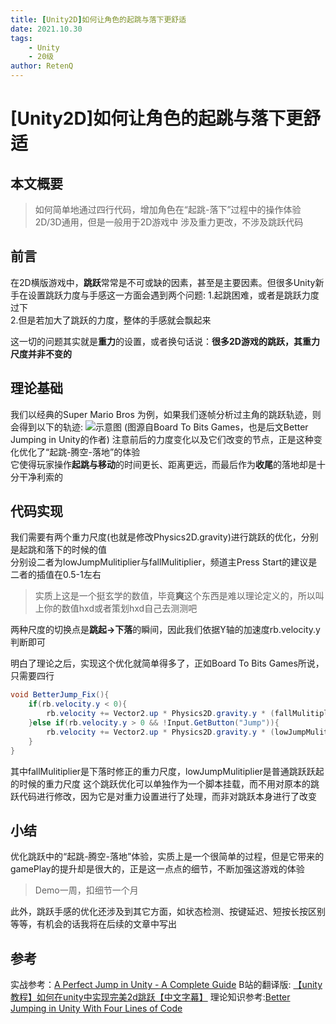 ```yaml
---
title: [Unity2D]如何让角色的起跳与落下更舒适
date: 2021.10.30
tags: 
    - Unity
    - 20级
author: RetenQ
---
```

# [Unity2D]如何让角色的起跳与落下更舒适

## 本文概要
> 如何简单地通过四行代码，增加角色在“起跳-落下”过程中的操作体验
> 2D/3D通用，但是一般用于2D游戏中
> 涉及重力更改，不涉及跳跃代码

## 前言
在2D横版游戏中，**跳跃**常常是不可或缺的因素，甚至是主要因素。但很多Unity新手在设置跳跃力度与手感这一方面会遇到两个问题:
1.起跳困难，或者是跳跃力度过下  
2.但是若加大了跳跃的力度，整体的手感就会飘起来  

这一切的问题其实就是**重力**的设置，或者换句话说：**很多2D游戏的跳跃，其重力尺度并非不变的**

## 理论基础
我们以经典的Super Mario Bros 为例，如果我们逐帧分析过主角的跳跃轨迹，则会得到以下的轨迹:
![示意图](https://i.loli.net/2021/10/29/fsKOwrtCAWBq3vg.png)
(图源自Board To Bits Games，也是后文Better Jumping in Unity的作者)
注意前后的力度变化以及它们改变的节点，正是这种变化优化了“起跳-腾空-落地”的体验  
它使得玩家操作**起跳与移动**的时间更长、距离更远，而最后作为**收尾**的落地却是十分干净利索的

## 代码实现
我们需要有两个重力尺度(也就是修改Physics2D.gravity)进行跳跃的优化，分别是起跳和落下的时候的值   
分别设二者为lowJumpMulitiplier与fallMulitiplier，频道主Press Start的建议是二者的插值在0.5-1左右
> 实质上这是一个挺玄学的数值，毕竟**爽**这个东西是难以理论定义的，所以叫上你的数值hxd或者策划hxd自己去测测吧

两种尺度的切换点是**跳起->下落**的瞬间，因此我们依据Y轴的加速度rb.velocity.y判断即可

明白了理论之后，实现这个优化就简单得多了，正如Board To Bits Games所说，只需要四行
```C#
void BetterJump_Fix(){
    if(rb.velocity.y < 0){
        rb.velocity += Vector2.up * Physics2D.gravity.y * (fallMulitiplier - 1 ) * Time.deltaTime ; 
    }else if(rb.velocity.y > 0 && !Input.GetButton("Jump")){
        rb.velocity += Vector2.up * Physics2D.gravity.y * (lowJumpMulitiplier - 1 ) * Time.deltaTime ; 
    }
}
```
其中fallMulitiplier是下落时修正的重力尺度，lowJumpMulitiplier是普通跳跃跃起的时候的重力尺度
这个跳跃优化可以单独作为一个脚本挂载，而不用对原本的跳跃代码进行修改，因为它是对重力设置进行了处理，而非对跳跃本身进行了改变

## 小结
优化跳跃中的“起跳-腾空-落地”体验，实质上是一个很简单的过程，但是它带来的gamePlay的提升却是很大的，正是这一点点的细节，不断加强这游戏的体验
> Demo一周，扣细节一个月

此外，跳跃手感的优化还涉及到其它方面，如状态检测、按键延迟、短按长按区别等等，有机会的话我将在后续的文章中写出

## 参考
实战参考：[A Perfect Jump in Unity - A Complete Guide](https://www.youtube.com/watch?v=RPdn3r_tqcM)
B站的翻译版:
[【unity教程】如何在unity中实现完美2d跳跃【中文字幕】](https://www.bilibili.com/video/BV1NQ4y117eT?from=search&seid=2988074658335129836&spm_id_from=333.337.0.0)
理论知识参考:[Better Jumping in Unity With Four Lines of Code](https://www.youtube.com/watch?v=7KiK0Aqtmzc)

